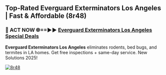 ## Top-Rated Everguard Exterminators Los Angeles | Fast & Affordable (8r48)

<h3>🐜 ACT NOW 🌐==►► <a href="https://tinyurl.com/2dysvsjj" rel="nofollow">Everguard Exterminators Los Angeles Special Deals</a></h3>

**Everguard Exterminators Los Angeles** eliminates rodents, bed bugs, and termites in LA homes. Get free inspections + same-day service. New Solutions 2025!

[![8r48](https://i.imgur.com/JCYaghj.jpeg)](https://tinyurl.com/2dysvsjj)